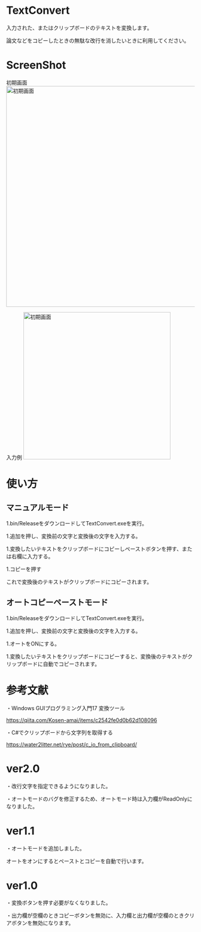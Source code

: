 # TextConvert
入力された、またはクリップボードのテキストを変換します。

論文などをコピーしたときの無駄な改行を消したいときに利用してください。

# ScreenShot
初期画面
<img width="589" alt="初期画面" src="https://user-images.githubusercontent.com/32339438/134787903-94c1cdb5-c366-4f27-a087-b4ffda2956a7.PNG">


入力例
<img width="393" alt="初期画面" src="https://user-images.githubusercontent.com/32339438/134787988-b0e21c44-d0f9-4b79-bdfa-78f2216b834f.PNG">


# 使い方
## マニュアルモード
1.bin/ReleaseをダウンロードしてTextConvert.exeを実行。

1.追加を押し、変換前の文字と変換後の文字を入力する。

1.変換したいテキストをクリップボードにコピーしペーストボタンを押す、または右欄に入力する。

1.コピーを押す

これで変換後のテキストがクリップボードにコピーされます。

## オートコピーペーストモード
1.bin/ReleaseをダウンロードしてTextConvert.exeを実行。

1.追加を押し、変換前の文字と変換後の文字を入力する。

1.オートをONにする。

1.変換したいテキストをクリップボードにコピーすると、変換後のテキストがクリップボードに自動でコピーされます。


# 参考文献
・Windows GUIプログラミング入門17 変換ツール

https://qiita.com/Kosen-amai/items/c2542fe0d0b62d108096

・C#でクリップボードから文字列を取得する

https://water2litter.net/rye/post/c_io_from_clipboard/


# ver2.0
・改行文字を指定できるようになりました。

・オートモードのバグを修正するため、オートモード時は入力欄がReadOnlyになりました。

# ver1.1
・オートモードを追加しました。

オートをオンにするとペーストとコピーを自動で行います。

# ver1.0
・変換ボタンを押す必要がなくなりました。

・出力欄が空欄のときコピーボタンを無効に、入力欄と出力欄が空欄のときクリアボタンを無効になります。
